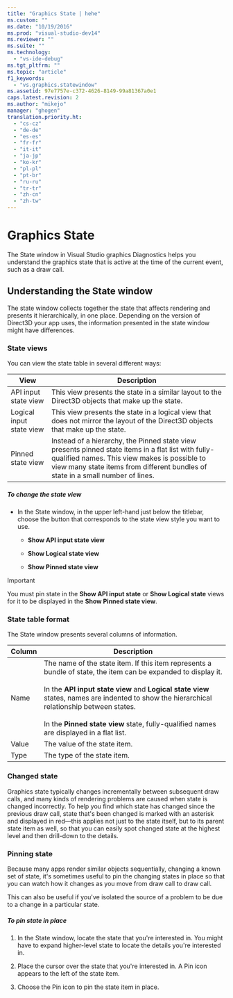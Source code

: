 ```yaml
---
title: "Graphics State | hehe"
ms.custom: ""
ms.date: "10/19/2016"
ms.prod: "visual-studio-dev14"
ms.reviewer: ""
ms.suite: ""
ms.technology: 
  - "vs-ide-debug"
ms.tgt_pltfrm: ""
ms.topic: "article"
f1_keywords: 
  - "vs.graphics.statewindow"
ms.assetid: 97e7757e-c372-4626-8149-99a81367a0e1
caps.latest.revision: 2
ms.author: "mikejo"
manager: "ghogen"
translation.priority.ht: 
  - "cs-cz"
  - "de-de"
  - "es-es"
  - "fr-fr"
  - "it-it"
  - "ja-jp"
  - "ko-kr"
  - "pl-pl"
  - "pt-br"
  - "ru-ru"
  - "tr-tr"
  - "zh-cn"
  - "zh-tw"
---
```

# Graphics State
The State window in Visual Studio graphics Diagnostics helps you understand the graphics state that is active at the time of the current event, such as a draw call.  
  
## Understanding the State window  
 The state window collects together the state that affects rendering and presents it hierarchically, in one place. Depending on the version of Direct3D your app uses, the information presented in the state window might have differences.  
  
### State views  
 You can view the state table in several different ways:  
  
|View|Description|  
|----------|-----------------|  
|API input state view|This view presents the state in a similar layout to the Direct3D objects that make up the state.|  
|Logical input state view|This view presents the state in a logical view that does not mirror the layout of the Direct3D objects that make up the state.|  
|Pinned state view|Instead of a hierarchy, the Pinned state view presents pinned state items in a flat list with fully-qualified names. This view makes is possible to view many state items from different bundles of state in a small number of lines.|  
  
##### To change the state view  
  
-   In the State window, in the upper left-hand just below the titlebar, choose the button that corresponds to the state view style you want to use.  
  
    -   **Show API input state view**  
  
    -   **Show Logical state view**  
  
    -   **Show Pinned state view**  
  
> [!IMPORTANT]
>  You must pin state in the **Show API input state** or **Show Logical state** views for it to be displayed in the **Show Pinned state view**.  
  
### State table format  
 The State window presents several columns of information.  
  
|Column|Description|  
|------------|-----------------|  
|Name|The name of the state item. If this item represents a bundle of state, the item can be expanded to display it.<br /><br /> In the **API input state view** and **Logical state view** states, names are indented to show the hierarchical relationship between states.<br /><br /> In the **Pinned state view** state, fully-qualified names are displayed in a flat list.|  
|Value|The value of the state item.|  
|Type|The type of the state item.|  
  
### Changed state  
 Graphics state typically changes incrementally between subsequent draw calls, and many kinds of rendering problems are caused when state is changed incorrectly. To help you find which state has changed since the previous draw call, state that's been changed is marked with an asterisk and displayed in red—this applies not just to the state itself, but to its parent state item as well, so that you can easily spot changed state at the highest level and then drill-down to the details.  
  
### Pinning state  
 Because many apps render similar objects sequentially, changing a known set of state, it's sometimes useful to pin the changing states in place so that you can watch how it changes as you move from draw call to draw call.  
  
 This can also be useful if you've isolated the source of a problem to be due to a change in a particular state.  
  
##### To pin state in place  
  
1.  In the State window, locate the state that you're interested in. You might have to expand higher-level state to locate the details you're interested in.  
  
2.  Place the cursor over the state that you're interested in. A Pin icon appears to the left of the state item.  
  
3.  Choose the Pin icon to pin the state item in place.